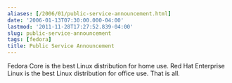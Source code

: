 ```yaml
---
aliases: [/2006/01/public-service-announcement.html]
date: '2006-01-13T07:30:00.000-04:00'
lastmod: '2011-11-28T17:27:52.839-04:00'
slug: public-service-announcement
tags: [fedora]
title: Public Service Announcement
---
```


  
Fedora Core is the best Linux distribution for home use. Red Hat Enterprise
Linux is the best Linux distribution for office use. That is all.  

